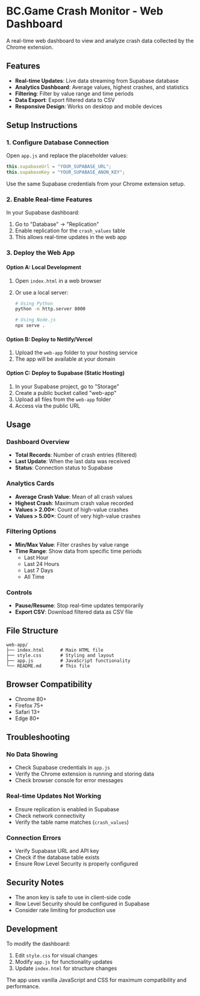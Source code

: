# BC.Game Crash Monitor - Web Dashboard

A real-time web dashboard to view and analyze crash data collected by the Chrome extension.

## Features

- **Real-time Updates**: Live data streaming from Supabase database
- **Analytics Dashboard**: Average values, highest crashes, and statistics
- **Filtering**: Filter by value range and time periods
- **Data Export**: Export filtered data to CSV
- **Responsive Design**: Works on desktop and mobile devices

## Setup Instructions

### 1. Configure Database Connection

Open `app.js` and replace the placeholder values:

```javascript
this.supabaseUrl = "YOUR_SUPABASE_URL";
this.supabaseKey = "YOUR_SUPABASE_ANON_KEY";
```

Use the same Supabase credentials from your Chrome extension setup.

### 2. Enable Real-time Features

In your Supabase dashboard:

1. Go to "Database" → "Replication"
2. Enable replication for the `crash_values` table
3. This allows real-time updates in the web app

### 3. Deploy the Web App

#### Option A: Local Development

1. Open `index.html` in a web browser
2. Or use a local server:

   ```bash
   # Using Python
   python -m http.server 8000

   # Using Node.js
   npx serve .
   ```

#### Option B: Deploy to Netlify/Vercel

1. Upload the `web-app` folder to your hosting service
2. The app will be available at your domain

#### Option C: Deploy to Supabase (Static Hosting)

1. In your Supabase project, go to "Storage"
2. Create a public bucket called "web-app"
3. Upload all files from the `web-app` folder
4. Access via the public URL

## Usage

### Dashboard Overview

- **Total Records**: Number of crash entries (filtered)
- **Last Update**: When the last data was received
- **Status**: Connection status to Supabase

### Analytics Cards

- **Average Crash Value**: Mean of all crash values
- **Highest Crash**: Maximum crash value recorded
- **Values > 2.00×**: Count of high-value crashes
- **Values > 5.00×**: Count of very high-value crashes

### Filtering Options

- **Min/Max Value**: Filter crashes by value range
- **Time Range**: Show data from specific time periods
  - Last Hour
  - Last 24 Hours
  - Last 7 Days
  - All Time

### Controls

- **Pause/Resume**: Stop real-time updates temporarily
- **Export CSV**: Download filtered data as CSV file

## File Structure

```
web-app/
├── index.html      # Main HTML file
├── style.css       # Styling and layout
├── app.js          # JavaScript functionality
└── README.md       # This file
```

## Browser Compatibility

- Chrome 80+
- Firefox 75+
- Safari 13+
- Edge 80+

## Troubleshooting

### No Data Showing

- Check Supabase credentials in `app.js`
- Verify the Chrome extension is running and storing data
- Check browser console for error messages

### Real-time Updates Not Working

- Ensure replication is enabled in Supabase
- Check network connectivity
- Verify the table name matches (`crash_values`)

### Connection Errors

- Verify Supabase URL and API key
- Check if the database table exists
- Ensure Row Level Security is properly configured

## Security Notes

- The anon key is safe to use in client-side code
- Row Level Security should be configured in Supabase
- Consider rate limiting for production use

## Development

To modify the dashboard:

1. Edit `style.css` for visual changes
2. Modify `app.js` for functionality updates
3. Update `index.html` for structure changes

The app uses vanilla JavaScript and CSS for maximum compatibility and performance.
